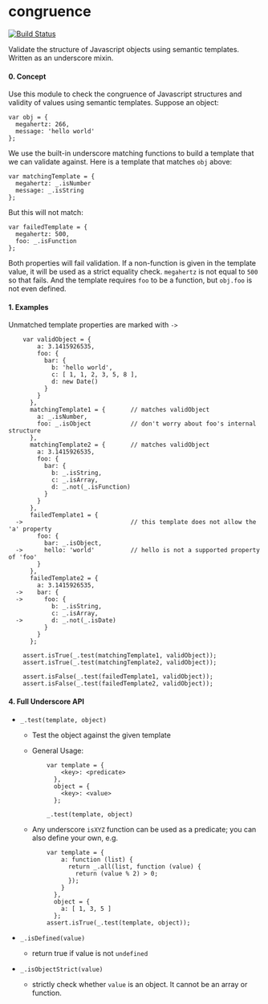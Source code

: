 congruence
==========

[![Build Status](https://travis-ci.org/tjwebb/congruence.png?branch=master)](https://travis-ci.org/tjwebb/congruence)

Validate the structure of Javascript objects using semantic templates. Written as an underscore mixin.

#### 0. Concept

  Use this module to check the congruence of Javascript structures and validity
  of values using semantic templates. Suppose an object:

    var obj = {
      megahertz: 266,
      message: 'hello world'
    };

  We use the built-in underscore matching functions to build a template that
  we can validate against. Here is a template that matches `obj` above:

    var matchingTemplate = {
      megahertz: _.isNumber
      message: _.isString
    };

  But this will not match:

    var failedTemplate = {
      megahertz: 500,
      foo: _.isFunction
    };

  Both properties will fail validation. 
  If a non-function is given in the template value, it will be used as a strict
  equality check. `megahertz` is not equal to `500` so that fails. And the
  template requires `foo` to be a function, but `obj.foo` is not even defined.

#### 1. Examples
  Unmatched template properties are marked with `->`

        var validObject = {
            a: 3.1415926535,
            foo: {
              bar: {
                b: 'hello world',
                c: [ 1, 1, 2, 3, 5, 8 ],
                d: new Date()
              }
            }
          },
          matchingTemplate1 = {       // matches validObject
            a: _.isNumber, 
            foo: _.isObject           // don't worry about foo's internal structure
          },
          matchingTemplate2 = {       // matches validObject
            a: 3.1415926535,
            foo: {
              bar: {
                b: _.isString,
                c: _.isArray,
                d: _.not(_.isFunction)
              }
            }
          },
          failedTemplate1 = {
      ->                              // this template does not allow the 'a' property
            foo: {
              bar: _.isObject,
      ->      hello: 'world'          // hello is not a supported property of 'foo'
            }
          },
          failedTemplate2 = {
            a: 3.1415926535,
      ->    bar: {
      ->      foo: {
                b: _.isString,
                c: _.isArray,
      ->        d: _.not(_.isDate)
              }
            }
          };

        assert.isTrue(_.test(matchingTemplate1, validObject));
        assert.isTrue(_.test(matchingTemplate2, validObject));

        assert.isFalse(_.test(failedTemplate1, validObject));
        assert.isFalse(_.test(failedTemplate2, validObject));

#### 4. Full Underscore API

- `_.test(template, object)`
  - Test the object against the given template
  - General Usage:

            var template = {
                <key>: <predicate>
              },
              object = {
                <key>: <value>
              };

            _.test(template, object)

  - Any underscore `isXYZ` function can be used as a predicate; you can also define
    your own, e.g.
        
            var template = {
                a: function (list) {
                  return _.all(list, function (value) {
                    return (value % 2) > 0;
                  });
                }
              },
              object = {
                a: [ 1, 3, 5 ]
              };
            assert.isTrue(_.test(template, object));

- `_.isDefined(value)`
  - return true if value is not `undefined`

- `_.isObjectStrict(value)`
  - strictly check whether `value` is an object. It cannot be an array or function.

